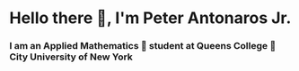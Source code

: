 # Hello there 👋, I'm Peter Antonaros Jr.

### I am an Applied Mathematics 🧮 student at Queens College 🏫 City University of New York 



